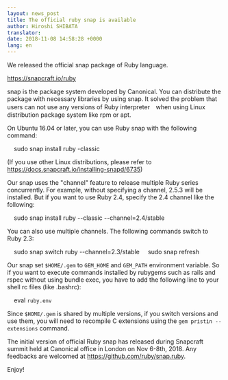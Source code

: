 ```yaml
---
layout: news_post
title: The official ruby snap is available
author: Hiroshi SHIBATA
translator:
date: 2018-11-08 14:58:28 +0000
lang: en
---
```


We released the official snap package of Ruby language.

https://snapcraft.io/ruby

snap is the package system developed by Canonical. You can distribute the package with necessary libraries by using snap. It solved the problem that users can not use any versions of Ruby interpreter　when using Linux distribution package system like rpm or apt.

On Ubuntu 16.04 or later, you can use Ruby snap with the following command:

    sudo snap install ruby -classic

(If you use other Linux distributions, please refer to https://docs.snapcraft.io/installing-snapd/6735)

Our snap uses the "channel" feature to release multiple Ruby series concurrently. For example, without specifying a channel, 2.5.3 will be installed. But if you want to use Ruby 2.4, specify the 2.4 channel like the following:

    sudo snap install ruby --classic --channel=2.4/stable

You can also use multiple channels. The following commands switch to Ruby 2.3:

    sudo snap switch ruby --channel=2.3/stable
    sudo snap refresh

Our snap set `$HOME/.gem` to `GEM_HOME` and `GEM_PATH` environment variable. So if you want to execute commands installed by rubygems such as rails and rspec without using bundle exec, you have to add the following line to your shell rc files (like .bashrc):

    eval `ruby.env`

Since `$HOME/.gem` is shared by multiple versions, if you switch versions and use them, you will need to recompile C extensions using the `gem pristin --extensions` command.

The initial version of official Ruby snap has released during Snapcraft summit held at Canonical office in London on Nov 6-8th, 2018. Any feedbacks are welcomed at https://github.com/ruby/snap.ruby.

Enjoy!
